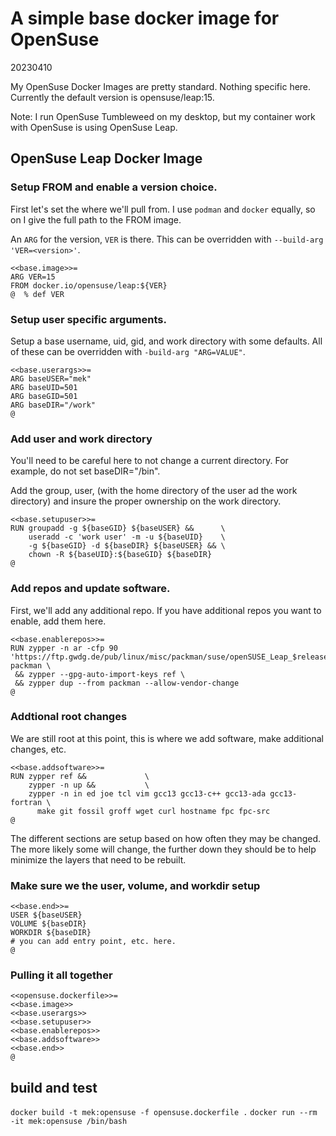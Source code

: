 # A simple base docker image for OpenSuse 
20230410

My OpenSuse Docker Images are pretty standard. Nothing specific here. 
Currently the default version is opensuse/leap:15.

Note: I run OpenSuse Tumbleweed on my desktop, but my container work 
with OpenSuse is using OpenSuse Leap.

## OpenSuse Leap Docker Image

### Setup FROM and enable a version choice.

First let's set the where we'll pull from. I use `podman` and 
`docker` equally, so on I give the full path to the FROM image.

An `ARG` for the version, `VER` is there. This can be overridden 
with `--build-arg 'VER=<version>'`.

```
<<base.image>>=
ARG VER=15
FROM docker.io/opensuse/leap:${VER}
@  % def VER
```

### Setup user specific arguments.

Setup a base username, uid, gid, and work directory with some defaults. All of these can be overridden with `-build-arg "ARG=VALUE"`.

```
<<base.userargs>>=
ARG baseUSER="mek"
ARG baseUID=501
ARG baseGID=501
ARG baseDIR="/work"
@
```

### Add user and work directory

You'll need to be careful here to not change a current directory. For 
example, do not set baseDIR="/bin". 

Add the group, user, (with the home directory of the user ad the work 
directory) and insure the proper ownership on the work directory.

```
<<base.setupuser>>=
RUN groupadd -g ${baseGID} ${baseUSER} &&      \
    useradd -c 'work user' -m -u ${baseUID}    \
    -g ${baseGID} -d ${baseDIR} ${baseUSER} && \ 
    chown -R ${baseUID}:${baseGID} ${baseDIR}
@
```

### Add repos and update software.

First, we'll add any additional repo. If you have additional repos 
you want to enable, add them here.

```
<<base.enablerepos>>=
RUN zypper -n ar -cfp 90 'https://ftp.gwdg.de/pub/linux/misc/packman/suse/openSUSE_Leap_$releasever/' packman \
 && zypper --gpg-auto-import-keys ref \
 && zypper dup --from packman --allow-vendor-change
@
```

### Addtional root changes

We are still root at this point, this is where we add software, make 
additional changes, etc.

```
<<base.addsoftware>>=
RUN zypper ref &&             \
    zypper -n up &&           \
    zypper -n in ed joe tcl vim gcc13 gcc13-c++ gcc13-ada gcc13-fortran \
      make git fossil groff wget curl hostname fpc fpc-src
@
```

The different sections are setup based on how often they may be changed. 
The more likely some will change, the further down they should be to help 
minimize the layers that need to be rebuilt.

### Make sure we the user, volume, and workdir setup

```
<<base.end>>=
USER ${baseUSER}
VOLUME ${baseDIR}
WORKDIR ${baseDIR}
# you can add entry point, etc. here.
@
```

### Pulling it all together

```
<<opensuse.dockerfile>>=
<<base.image>>
<<base.userargs>>
<<base.setupuser>>
<<base.enablerepos>>
<<base.addsoftware>>
<<base.end>>
@
```
## build and test
`docker build -t mek:opensuse -f opensuse.dockerfile .`
`docker run --rm -it mek:opensuse /bin/bash`
```
